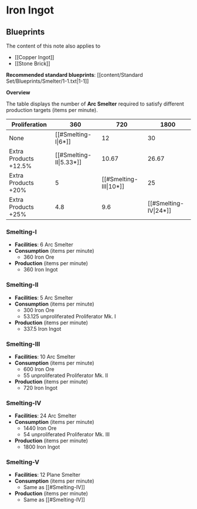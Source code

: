 # Iron Ingot

## Blueprints

The content of this note also applies to
- [[Copper Ingot]]
- [[Stone Brick]]

**Recommended standard blueprints**: [[content/Standard Set/Blueprints/Smelter/1-1.txt|1-1]]

**Overview**

The table displays the number of **Arc Smelter** required to satisfy different production targets (items per minute).

| Proliferation         | 360                     | 720                    | 1800                  |
| --------------------- | ----------------------- | ---------------------- | --------------------- |
| None                  | [[#Smelting-I\|6*]]     | 12                     | 30                    |
| Extra Products +12.5% | [[#Smelting-II\|5.33*]] | 10.67                  | 26.67                 |
| Extra Products +20%   | 5                       | [[#Smelting-III\|10*]] | 25                    |
| Extra Products +25%   | 4.8                     | 9.6                    | [[#Smelting-IV\|24*]] |

### Smelting-I

- **Facilities**: 6 Arc Smelter
- **Consumption** (items per minute)
	- 360 Iron Ore
- **Production** (items per minute)
	- 360 Iron Ingot 

### Smelting-II

- **Facilities**: 5 Arc Smelter
- **Consumption** (items per minute)
	- 300 Iron Ore
	- 53.125 unproliferated Proliferator Mk. I
- **Production** (items per minute)
	- 337.5 Iron Ingot

### Smelting-III

- **Facilities**: 10 Arc Smelter
- **Consumption** (items per minute)
	- 600 Iron Ore
	- 55 unproliferated Proliferator Mk. II
- **Production** (items per minute)
	- 720 Iron Ingot

### Smelting-IV

- **Facilities**: 24 Arc Smelter
- **Consumption** (items per minute)
	- 1440 Iron Ore
	- 54 unproliferated Proliferator Mk. III
- **Production** (items per minute)
	- 1800 Iron Ingot

### Smelting-V

- **Facilities**: 12 Plane Smelter
- **Consumption** (items per minute)
	- Same as [[#Smelting-IV]]
- **Production** (items per minute)
	- Same as [[#Smelting-IV]]